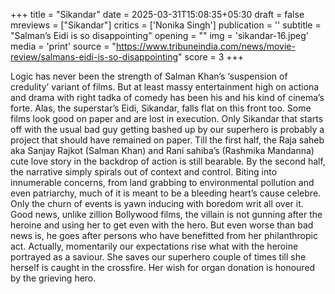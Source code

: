 +++
title = "Sikandar"
date = 2025-03-31T15:08:35+05:30
draft = false
mreviews = ["Sikandar"]
critics = ['Nonika Singh']
publication = ''
subtitle = "Salman’s Eidi is so disappointing"
opening = ""
img = 'sikandar-16.jpeg'
media = 'print'
source = "https://www.tribuneindia.com/news/movie-review/salmans-eidi-is-so-disappointing"
score = 3
+++

Logic has never been the strength of Salman Khan’s ‘suspension of credulity’ variant of films. But at least massy entertainment high on actiona and drama with right tadka of comedy has been his and his kind of cinema’s forte. Alas, the superstar’s Eidi, Sikandar, falls flat on this front too. Some films look good on paper and are lost in execution. Only Sikandar that starts off with the usual bad guy getting bashed up by our superhero is probably a project that should have remained on paper. Till the first half, the Raja saheb aka Sanjay Rajkot (Salman Khan) and Rani sahiba’s (Rashmika Mandanna) cute love story in the backdrop of action is still bearable. By the second half, the narrative simply spirals out of context and control. Biting into innumerable concerns, from land grabbing to environmental pollution and even patriarchy, much of it is meant to be a bleeding heart’s cause celebre. Only the churn of events is yawn inducing with boredom writ all over it. Good news, unlike zillion Bollywood films, the villain is not gunning after the heroine and using her to get even with the hero. But even worse than bad news is, he goes after persons who have benefitted from her philanthropic act. Actually, momentarily our expectations rise what with the heroine portrayed as a saviour. She saves our superhero couple of times till she herself is caught in the crossfire. Her wish for organ donation is honoured by the grieving hero.
